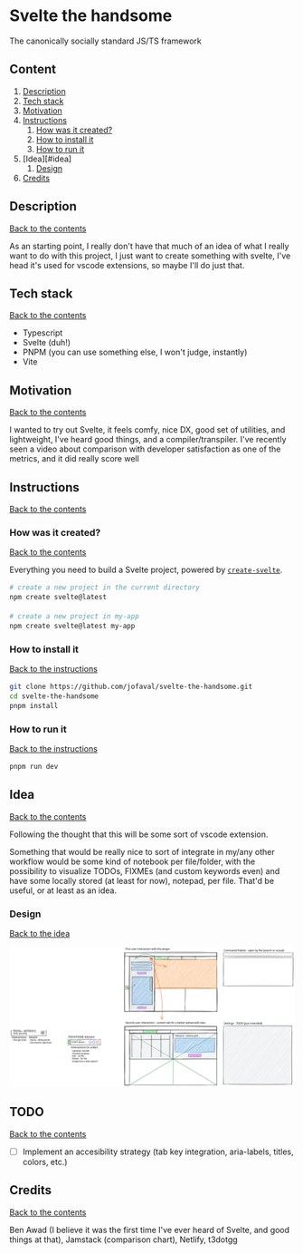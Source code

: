 # Svelte the handsome

The canonically socially standard JS/TS framework

## Content

1. [Description](#description)
1. [Tech stack](#tech-stack)
1. [Motivation](#motivation)
1. [Instructions](#instructions)
   1. [How was it created?](#how-was-it-created)
   1. [How to install it](#how-to-install-it)
   1. [How to run it](#how-to-run-it)
1. [Idea][#idea]
   1. [Design](#design)
1. [Credits](#credits)

## Description

[Back to the contents](#content)

As an starting point, I really don't have that much of an idea of what I really want to do with this project, I just want to create something with svelte, I've head it's used for vscode extensions, so maybe I'll do just that.

## Tech stack

[Back to the contents](#content)

- Typescript
- Svelte (duh!)
- PNPM (you can use something else, I won't judge, instantly)
- Vite

## Motivation

[Back to the contents](#content)

I wanted to try out Svelte, it feels comfy, nice DX, good set of utilities, and lightweight, I've heard good things, and a compiler/transpiler. I've recently seen a video about comparison with developer satisfaction as one of the metrics, and it did really score well

## Instructions

[Back to the contents](#content)

### How was it created?

[Back to the contents](#content)

Everything you need to build a Svelte project, powered by [`create-svelte`](https://github.com/sveltejs/kit/tree/master/packages/create-svelte).

```bash
# create a new project in the current directory
npm create svelte@latest

# create a new project in my-app
npm create svelte@latest my-app
```

### How to install it

[Back to the instructions](#instructions)

```bash
git clone https://github.com/jofaval/svelte-the-handsome.git
cd svelte-the-handsome
pnpm install
```

### How to run it

[Back to the instructions](#instructions)

```bash
pnpm run dev
```

## Idea

[Back to the contents](#content)

Following the thought that this will be some sort of vscode extension.

Something that would be really nice to sort of integrate in my/any other workflow would be some kind of notebook per file/folder, with the possibility to visualize TODOs, FIXMEs (and custom keywords even) and have some locally stored (at least for now), notepad, per file. That'd be useful, or at least as an idea.

### Design

[Back to the idea](#idea)

![Main conceptual design for a vscode extension](./design/main.svg)

## TODO

[Back to the contents](#content)

- [ ] Implement an accesibility strategy (tab key integration, aria-labels, titles, colors, etc.)

## Credits

[Back to the contents](#content)

Ben Awad (I believe it was the first time I've ever heard of Svelte, and good things at that), Jamstack (comparison chart), Netlify, t3dotgg
